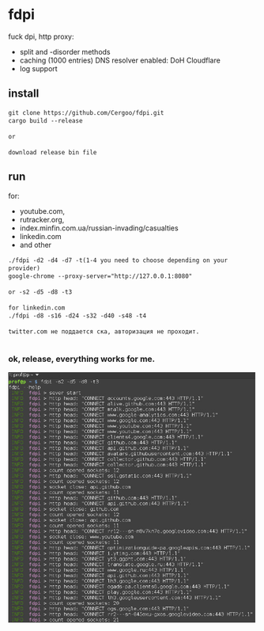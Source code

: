 # fdpi
fuck dpi, http proxy:
- split and -disorder methods
- caching (1000 entries) DNS resolver enabled: DoH Cloudflare
- log support

## install
```
git clone https://github.com/Cergoo/fdpi.git
cargo build --release

or

download release bin file 
```

## run
for: 
- youtube.com, 
- rutracker.org,
- index.minfin.com.ua/russian-invading/casualties
- linkedin.com
- and other
```
./fdpi -d2 -d4 -d7 -t(1-4 you need to choose depending on your provider)        
google-chrome --proxy-server="http://127.0.0.1:8080"

or -s2 -d5 -d8 -t3

for linkedin.com
./fdpi -d8 -s16 -d24 -s32 -d40 -s48 -t4

twitter.com не поддается ска, авторизация не проходит.


```

### ok, release, everything works for me.


<img src="img1.jpg" width="500">